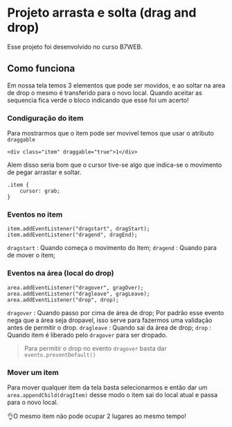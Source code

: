 # Projeto arrasta e solta (drag and drop)

Esse projeto foi desenvolvido no curso B7WEB.

## Como funciona
Em nossa tela temos 3 elementos que pode ser movidos, e ao soltar na area de drop o mesmo é transferido para o novo local. 
Quando aceitar as sequencia fica verde o bloco indicando que esse foi um acerto!

### Condiguração do item
Para mostrarmos que o item pode ser movivel temos que usar o atributo `draggable`

    <div class="item" draggable="true">1</div>

Alem disso seria bom que o cursor tive-se algo que indica-se o movimento de pegar arrastar e soltar.

    .item {
	    cursor: grab;
	}

### Eventos no item

    item.addEventListener("dragstart", dragStart);
    item.addEventListener("dragend", dragEnd);

`dragstart` : Quando começa o movimento do item;
`dragend` : Quando para de mover o item;

### Eventos na área (local do drop)

    area.addEventListener("dragover", gragOver);
    area.addEventListener("dragleave", gragLeave);
    area.addEventListener("drop", drop);

`dragover` : Quando passo por cima de área de drop; Por padrão esse evento nega que a área seja dropavel, isso serve para fazermos uma validação antes de permitir o drop.
`dragleave` : Quando sai da área de drop;
`drop` : Quando item é liberado pelo `dragover` para ser dropado.

> Para permitir o drop no evento `dragover` basta dar `evento.preventDefault()`

### Mover um item
Para mover qualquer item da tela basta selecionarmos e então dar um  `area.appendChild(dragItem)` desse modo o item sai do local atual e passa para o novo local.

👌O mesmo item não pode ocupar 2 lugares ao mesmo tempo!